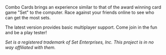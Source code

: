 Combo Cards brings an experience similar to that of the award winning card game "Set" to the computer.  Race against your friends online to see who can get the most sets.

The latest version provides basic multiplayer support.  Come join in the fun and be a play tester!

_Set is a registered trademark of Set Enterprises, Inc.  This project is in no way affiliated with them._